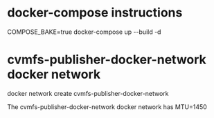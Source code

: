 # docker-compose instructions

COMPOSE_BAKE=true docker-compose up --build -d


# cvmfs-publisher-docker-network docker network

docker network create cvmfs-publisher-docker-network

The cvmfs-publisher-docker-network docker network has MTU=1450